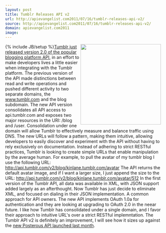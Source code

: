 ```yaml
---
layout: post
title: Tumblr Releases API v2
url: http://apievangelist.com2011/07/16/tumblr-releases-api-v2/
source: http://apievangelist.com2011/07/16/tumblr-releases-api-v2/
domain: apievangelist.com2011
image: 
---
```

{% include JB/setup %}<img src="http://kinlane-productions.s3.amazonaws.com/api-evangelist/tumblr/Tumblr-Engineering-Blog.png"  width="260" align="right" /><a title="Tumblr just released version 2.0 of the blog platform API" href="http://engineering.tumblr.com/post/7541361718/introducing-tumblrs-new-api">Tumblr just released version 2.0 of the popular blogging platform API</a>, in an effort to make developers lives a little easier when integrating with the Tumblr platform.
The previous version of the API made distinctions between read and write operations and pushed different activity to two separate domains, the www.tumblr.com and the blog subdomain.
The new API version consolidates all API access to api.tumblr.com and exposes two major resources in the URI: /blog and /user. Consolidation under one domain will allow Tumblr to effectively measure and balance traffic using DNS.
The new URLs will follow a pattern, making them intuitive, allowing developers to easily discover and experiment with the API without having to rely exclusively on documentation.
Instead of adhering to strict RESTful practices, Tumblr is looking to create simple URLs that enable manipulation by the average human.
For example, to pull the avatar of my tumblr blog I use the following URL: <a href="http://api.tumblr.com/v2/blog/kinlane.tumblr.com/avatar">http://api.tumblr.com/v2/blog/kinlane.tumblr.com/avatar</a>
The API returns the default avatar image, and if I want a larger size, I just append the size to the URL: <a href="http://api.tumblr.com/v2/blog/kinlane.tumblr.com/avatar/512">http://api.tumblr.com/v2/blog/kinlane.tumblr.com/avatar/512</a>
In the first version of the Tumblr API, all data was available in XML, with JSON support added largely as an afterthought. Now Tumblr has just decide to eliminate XML, and focused on dialing in their JSON implementation. A common approach for API owners.
The new API implements OAuth 1.0a for authentication and they are looking at upgrading to OAuth 2.0 in the neear future.
I like how Tumblr has consolidated under a single domain, and I favor their approach to intuitive URL's over a strict RESTful implemntation.
The Tumblr API v2 is definitely an improvement, I will see how it sizes up against the <a title="new Posterous API launched last month" href="http://blog.apievangelist.com/2011/06/10/posterous-from-saas-to-paas-using-an-api/">new Posterous API launched last month</a>.
